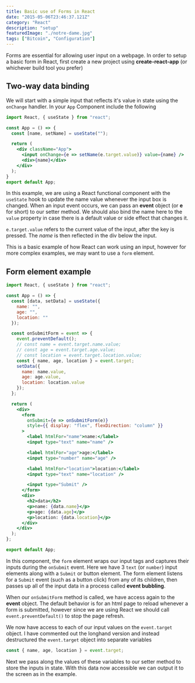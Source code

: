 ```yaml
---
title: Basic use of Forms in React
date: "2015-05-06T23:46:37.121Z"
category: "React"
description: "setup"
featuredImage: "./notre-dame.jpg"
tags: ["Bitcoin", "Configuration"]
---
```


Forms are essential for allowing user input on a webpage. In order to setup a basic form in React, first create a new project using **create-react-app** (or whichever build tool you prefer)

## Two-way data binding

We will start with a simple input that reflects it's value in state using the `onChange` handler. In your `App` Component include the following

```jsx
import React, { useState } from "react";

const App = () => {
  const [name, setName] = useState("");

  return (
    <div className="App">
      <input onChange={e => setName(e.target.value)} value={name} />
      <div>{name}</div>
    </div>
  );
}
export default App;
```

In this example, we are using a React functional component with the `useState` hook to update the name value whenever the input box is changed. When an input event occurs, we can pass an **event** object (or **e** for short) to our setter method. We should also bind the name here to the `value` property in case there is a default value or side effect that changes it.

`e.target.value` refers to the current value of the input, after the key is pressed. The *name* is then reflected in the div below the input.

This is a basic example of how React can work using an input, however for more complex examples, we may want to use a `form` element.

## Form element example

```jsx
import React, { useState } from "react";

const App = () => {
  const [data, setData] = useState({
    name: "",
    age: "",
    location: ""
  });

  const onSubmitForm = event => {
    event.preventDefault();
    // const name = event.target.name.value;
    // const age = event.target.age.value;
    // const location = event.target.location.value;
    const { name, age, location } = event.target;
    setData({
      name: name.value,
      age: age.value,
      location: location.value
    });
  };

  return (
    <div>
      <form
        onSubmit={e => onSubmitForm(e)}
        style={{ display: "flex", flexDirection: "column" }}
      >
        <label htmlFor="name">name:</label>
        <input type="text" name="name" />

        <label htmlFor="age">age:</label>
        <input type="number" name="age" />

        <label htmlFor="location">location:</label>
        <input type="text" name="location" />

        <input type="Submit" />
      </form>
      <div>
        <h2>data</h2>
        <p>name: {data.name}</p>
        <p>age: {data.age}</p>
        <p>location: {data.location}</p>
      </div>
    </div>
  );
};

export default App;
```

In this component, the `form` element wraps our input tags and captures their inputs during the `onSubmit` event. Here we have 3 `text` (or `number`) input elements along with a `Submit` or button element. The form element listens for a `Submit` event (such as a button click) from any of its children, then passes up all of the input data in a process called **event bubbling**.

When our `onSubmitForm` method is called, we have access again to the **event** object. The default behavior is for an html page to reload whenever a form is submitted, however since we are using React we should call `event.preventDefault()` to stop the page refresh.

We now have access to each of our input values on the `event.target` object. I have commented out the longhand version and instead destructured the `event.target` object into separate variables

```jsx
const { name, age, location } = event.target;
```

Next we pass along the values of these variables to our setter method to store the inputs in state. With this data now accessible we can output it to the screen as in the example.






